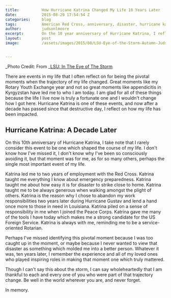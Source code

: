 ```yaml
---
title:			How Hurricane Katrina Changed My Life 10 Years Later
date:			2015-08-29 17:54:54 Z
categories:		blog
tags:			American Red Cross, anniversary, disaster, hurricane katrina, memories
author:			judsonlmoore
excerpt:		On the 10 year anniversary of Hurricane Katrina, I reflect on how that was a pivotal moment when the trajectory of my life changed.
layout:			post
image:			/assets/images/2015/08/LSU-Eye-of-the-Storm-Autumn-Judson.jpeg


---
```


_Photo Credit: From _[LSU: In The Eye of The Storm](https://www.amazon.com/gp/product/B000SP8PKO/ref=as_li_tl?ie=UTF8&camp=1789&creative=9325&creativeASIN=B000SP8PKO&linkCode=as2&tag=judsonlmoore-20&linkId=b36126e9828e169fc6b3bb544b613c85)

There are events in my life that I often reflect on for being the pivotal moments when the trajectory of my life changed. Great moments like my Rotary Youth Exchange year and not so great moments like appendicitis in Kyrgyzstan have led me to who I am today. I am glad for all of these things because the life I live now is truly a fortunate one and I wouldn't change how I got here. Hurricane Katrina is one of these events, and now after a decade has passed since that destructive day, I reflect on how my life has been impacted.

## Hurricane Katrina: A Decade Later

On this 10th anniversary of Hurricane Katrina, I take note that I rarely consider this event to be one which shaped the course of my life. I don't know how I've missed it, I don't know why I've been so consciously avoiding it, but that moment was for me, as for so many others, perhaps the single most important event of my life.

Katrina led me to two years of employment with the Red Cross. Katrina taught me everything I know about emergency preparedness. Katrina taught me about how easy it is for disaster to strike close to home. Katrina taught me to be always generous when walking amongst the plight of others. Katrina is the reason why I chose to abandon my work responsibilities two years later during Hurricane Gustav and lend a hand once more to those in need in Louisiana. Katrina piled on a sense of responsibility in me when I joined the Peace Corps. Katrina gave me many of the tools I have today which makes me a strong candidate for the US Foreign Service. Katrina is always with me, reminding me to be a service-oriented Rotarian.

Perhaps I've missed identifying this pivotal moment because I was too caught up in the moment, or maybe because I never wanted to view that disaster as something which molded me into a better person. Whatever it was, ten years later, I remember the experience and all of my loved ones who played inspiring roles in making that moment one which truly mattered.

Though I can't say this about the storm, I can say wholeheartedly that I am thankful to each and every one of you who were part of that trajectory change. Be well in the world wherever you are, and never forget.

In memory.
